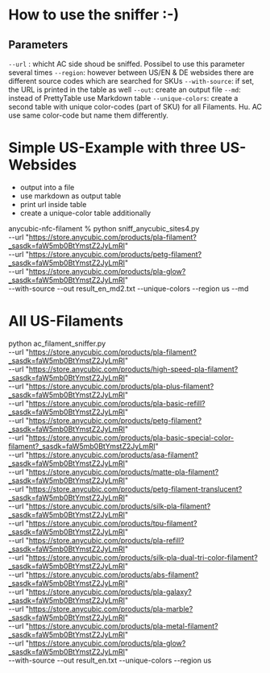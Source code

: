 # How to use the sniffer :-)

## Parameters
`--url` : whicht AC side shoud be sniffed. Possibel to use this parameter several times
`--region`: however between US/EN & DE websides there are different source codes which are searched for SKUs
`--with-source`: if set, the URL is printed in the table as well
`--out`: create an output file 
`--md`: instead of PrettyTable use Markdown table
`--unique-colors`: create a second table with unique color-codes (part of SKU) for all Filaments. Hu. AC use same color-code but name them differently.

# Simple US-Example with three US-Websides
- output into a file
- use markdown as output table
- print url inside table
- create a unique-color table additionally

anycubic-nfc-filament % python sniff_anycubic_sites4.py \
--url "https://store.anycubic.com/products/pla-filament?_sasdk=faW5mb0BtYmstZ2JyLmRl" \
--url "https://store.anycubic.com/products/petg-filament?_sasdk=faW5mb0BtYmstZ2JyLmRl" \
--url "https://store.anycubic.com/products/pla-glow?_sasdk=faW5mb0BtYmstZ2JyLmRl" \
--with-source --out result_en_md2.txt --unique-colors --region us --md

# All US-Filaments
python ac_filament_sniffer.py \
--url "https://store.anycubic.com/products/pla-filament?_sasdk=faW5mb0BtYmstZ2JyLmRl" \
--url "https://store.anycubic.com/products/high-speed-pla-filament?_sasdk=faW5mb0BtYmstZ2JyLmRl" \
--url "https://store.anycubic.com/products/pla-plus-filament?_sasdk=faW5mb0BtYmstZ2JyLmRl" \
--url "https://store.anycubic.com/products/pla-basic-refill?_sasdk=faW5mb0BtYmstZ2JyLmRl" \
--url "https://store.anycubic.com/products/petg-filament?_sasdk=faW5mb0BtYmstZ2JyLmRl" \
--url "https://store.anycubic.com/products/pla-basic-special-color-filament?_sasdk=faW5mb0BtYmstZ2JyLmRl" \
--url "https://store.anycubic.com/products/asa-filament?_sasdk=faW5mb0BtYmstZ2JyLmRl" \
--url "https://store.anycubic.com/products/matte-pla-filament?_sasdk=faW5mb0BtYmstZ2JyLmRl" \
--url "https://store.anycubic.com/products/petg-filament-translucent?_sasdk=faW5mb0BtYmstZ2JyLmRl" \
--url "https://store.anycubic.com/products/silk-pla-filament?_sasdk=faW5mb0BtYmstZ2JyLmRl" \
--url "https://store.anycubic.com/products/tpu-filament?_sasdk=faW5mb0BtYmstZ2JyLmRl" \
--url "https://store.anycubic.com/products/pla-refill?_sasdk=faW5mb0BtYmstZ2JyLmRl" \
--url "https://store.anycubic.com/products/silk-pla-dual-tri-color-filament?_sasdk=faW5mb0BtYmstZ2JyLmRl" \
--url "https://store.anycubic.com/products/abs-filament?_sasdk=faW5mb0BtYmstZ2JyLmRl" \
--url "https://store.anycubic.com/products/pla-galaxy?_sasdk=faW5mb0BtYmstZ2JyLmRl" \
--url "https://store.anycubic.com/products/pla-marble?_sasdk=faW5mb0BtYmstZ2JyLmRl" \
--url "https://store.anycubic.com/products/pla-metal-filament?_sasdk=faW5mb0BtYmstZ2JyLmRl" \
--url "https://store.anycubic.com/products/pla-glow?_sasdk=faW5mb0BtYmstZ2JyLmRl" \
--with-source --out result_en.txt --unique-colors --region us
